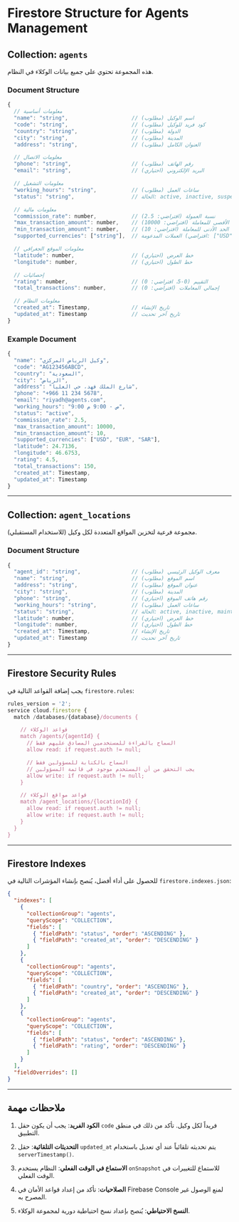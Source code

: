 # Firestore Structure for Agents Management

## Collection: `agents`

هذه المجموعة تحتوي على جميع بيانات الوكلاء في النظام.

### Document Structure

```javascript
{
  // معلومات أساسية
  "name": "string",                    // اسم الوكيل (مطلوب)
  "code": "string",                    // كود فريد للوكيل (مطلوب)
  "country": "string",                 // الدولة (مطلوب)
  "city": "string",                    // المدينة (مطلوب)
  "address": "string",                 // العنوان الكامل (مطلوب)

  // معلومات الاتصال
  "phone": "string",                   // رقم الهاتف (مطلوب)
  "email": "string",                   // البريد الإلكتروني (اختياري)

  // معلومات التشغيل
  "working_hours": "string",           // ساعات العمل (مطلوب)
  "status": "string",                  // الحالة: active, inactive, suspended

  // معلومات مالية
  "commission_rate": number,           // نسبة العمولة (افتراضي: 2.5)
  "max_transaction_amount": number,    // الحد الأقصى للمعاملة (افتراضي: 10000)
  "min_transaction_amount": number,    // الحد الأدنى للمعاملة (افتراضي: 10)
  "supported_currencies": ["string"],  // العملات المدعومة (افتراضي: ["USD", "EUR"])

  // معلومات الموقع الجغرافي
  "latitude": number,                  // خط العرض (اختياري)
  "longitude": number,                 // خط الطول (اختياري)

  // إحصائيات
  "rating": number,                    // التقييم (0-5، افتراضي: 0)
  "total_transactions": number,        // إجمالي المعاملات (افتراضي: 0)

  // معلومات النظام
  "created_at": Timestamp,             // تاريخ الإنشاء
  "updated_at": Timestamp              // تاريخ آخر تحديث
}
```

### Example Document

```javascript
{
  "name": "وكيل الرياض المركزي",
  "code": "AG123456ABCD",
  "country": "السعودية",
  "city": "الرياض",
  "address": "شارع الملك فهد، حي العليا",
  "phone": "+966 11 234 5678",
  "email": "riyadh@agents.com",
  "working_hours": "9:00 ص - 9:00 م",
  "status": "active",
  "commission_rate": 2.5,
  "max_transaction_amount": 10000,
  "min_transaction_amount": 10,
  "supported_currencies": ["USD", "EUR", "SAR"],
  "latitude": 24.7136,
  "longitude": 46.6753,
  "rating": 4.5,
  "total_transactions": 150,
  "created_at": Timestamp,
  "updated_at": Timestamp
}
```

---

## Collection: `agent_locations`

مجموعة فرعية لتخزين المواقع المتعددة لكل وكيل (للاستخدام المستقبلي).

### Document Structure

```javascript
{
  "agent_id": "string",                // معرف الوكيل الرئيسي (مطلوب)
  "name": "string",                    // اسم الموقع (مطلوب)
  "address": "string",                 // عنوان الموقع (مطلوب)
  "city": "string",                    // المدينة (مطلوب)
  "phone": "string",                   // رقم هاتف الموقع (اختياري)
  "working_hours": "string",           // ساعات العمل (مطلوب)
  "status": "string",                  // الحالة: active, inactive, maintenance
  "latitude": number,                  // خط العرض (اختياري)
  "longitude": number,                 // خط الطول (اختياري)
  "created_at": Timestamp,             // تاريخ الإنشاء
  "updated_at": Timestamp              // تاريخ آخر تحديث
}
```

---

## Firestore Security Rules

يجب إضافة القواعد التالية في `firestore.rules`:

```javascript
rules_version = '2';
service cloud.firestore {
  match /databases/{database}/documents {

    // قواعد الوكلاء
    match /agents/{agentId} {
      // السماح بالقراءة للمستخدمين المصادق عليهم فقط
      allow read: if request.auth != null;

      // السماح بالكتابة للمسؤولين فقط
      // يجب التحقق من أن المستخدم موجود في قائمة المسؤولين
      allow write: if request.auth != null;
    }

    // قواعد مواقع الوكلاء
    match /agent_locations/{locationId} {
      allow read: if request.auth != null;
      allow write: if request.auth != null;
    }
  }
}
```

---

## Firestore Indexes

للحصول على أداء أفضل، يُنصح بإنشاء المؤشرات التالية في `firestore.indexes.json`:

```json
{
  "indexes": [
    {
      "collectionGroup": "agents",
      "queryScope": "COLLECTION",
      "fields": [
        { "fieldPath": "status", "order": "ASCENDING" },
        { "fieldPath": "created_at", "order": "DESCENDING" }
      ]
    },
    {
      "collectionGroup": "agents",
      "queryScope": "COLLECTION",
      "fields": [
        { "fieldPath": "country", "order": "ASCENDING" },
        { "fieldPath": "created_at", "order": "DESCENDING" }
      ]
    },
    {
      "collectionGroup": "agents",
      "queryScope": "COLLECTION",
      "fields": [
        { "fieldPath": "status", "order": "ASCENDING" },
        { "fieldPath": "rating", "order": "DESCENDING" }
      ]
    }
  ],
  "fieldOverrides": []
}
```

---

## ملاحظات مهمة

1. **الكود الفريد**: يجب أن يكون حقل `code` فريداً لكل وكيل. تأكد من ذلك في منطق التطبيق.

2. **التحديثات التلقائية**: حقل `updated_at` يتم تحديثه تلقائياً عند أي تعديل باستخدام `serverTimestamp()`.

3. **الاستماع في الوقت الفعلي**: النظام يستخدم `onSnapshot` للاستماع للتغييرات في الوقت الفعلي.

4. **الصلاحيات**: تأكد من إعداد قواعد الأمان في Firebase Console لمنع الوصول غير المصرح به.

5. **النسخ الاحتياطي**: يُنصح بإعداد نسخ احتياطية دورية لمجموعة الوكلاء.
